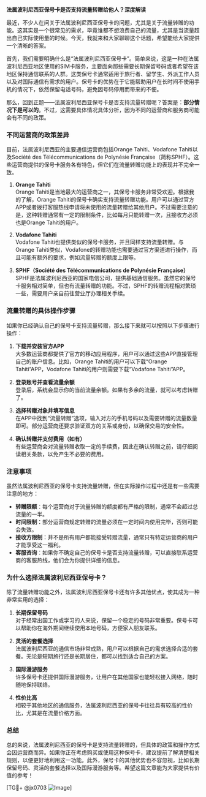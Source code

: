 **法属波利尼西亚保号卡是否支持流量转赠给他人？深度解读**

最近，不少人在问关于法属波利尼西亚保号卡的问题，尤其是关于流量转赠的功能。这其实是一个很常见的需求，毕竟谁都不想浪费自己的流量，尤其是当流量超出自己实际使用量的时候。今天，我就来和大家聊聊这个话题，希望能给大家提供一个清晰的答案。

首先，我们需要明确什么是“法属波利尼西亚保号卡”。简单来说，这是一种在法属波利尼西亚地区使用的SIM卡服务，主要面向那些需要长期保留号码或者希望在该地区保持通信联系的人群。这类保号卡通常适用于旅行者、留学生、外派工作人员以及对国际通信有需求的用户。保号卡的优势在于它能帮助用户在长时间不使用手机的情况下，依然保留电话号码，避免因号码停用而带来的不便。

那么，回到正题——法属波利尼西亚保号卡是否支持流量转赠呢？答案是：**部分情况下是可以的**。不过，这需要具体情况具体分析，因为不同的运营商和服务商可能会有不同的政策。

### 不同运营商的政策差异

目前，法属波利尼西亚的主要通信运营商包括Orange Tahiti、Vodafone Tahiti以及Société des Télécommunications de Polynésie Française（简称SPHF）。这些运营商提供的保号卡服务各有特色，但它们在流量转赠功能上的表现并不完全一致。

1. **Orange Tahiti**  
   Orange Tahiti是当地最大的运营商之一，其保号卡服务非常受欢迎。根据我的了解，Orange Tahiti的保号卡确实支持流量转赠功能。用户可以通过官方APP或者拨打客服热线申请将未使用的流量转赠给其他用户。不过需要注意的是，这种转赠通常有一定的限制条件，比如每月只能转赠一次，且接收方必须也是Orange Tahiti的用户。

2. **Vodafone Tahiti**  
   Vodafone Tahiti也提供类似的保号卡服务，并且同样支持流量转赠。与Orange Tahiti类似，Vodafone的转赠功能也需要通过官方渠道进行操作，而且可能有额外的要求，例如流量转赠的额度上限等。

3. **SPHF（Société des Télécommunications de Polynésie Française）**  
   SPHF是法属波利尼西亚的国家电信公司，提供基础通信服务。虽然它的保号卡服务相对简单，但也有流量转赠的功能。不过，SPHF的转赠流程相对繁琐一些，需要用户亲自前往营业厅办理相关手续。

### 流量转赠的具体操作步骤

如果你已经确认自己的保号卡支持流量转赠，那么接下来就可以按照以下步骤进行操作：

1. **下载并安装官方APP**  
   大多数运营商都提供了官方的移动应用程序，用户可以通过这些APP直接管理自己的账户信息。比如，Orange Tahiti的用户可以下载“Orange Tahiti”APP，Vodafone Tahiti的用户则需要下载“Vodafone Tahiti”APP。

2. **登录账号并查看流量余额**  
   登录后，系统会显示你的当前流量余额。如果有多余的流量，就可以考虑转赠了。

3. **选择转赠对象并填写信息**  
   在APP中找到“流量转赠”选项，输入对方的手机号码以及需要转赠的流量数量即可。部分运营商还要求验证双方的关系或身份，以确保交易的安全性。

4. **确认转赠并支付费用（如有）**  
   有些运营商会对流量转赠收取一定的手续费，因此在确认转赠之前，请仔细阅读相关条款，以免产生不必要的费用。

### 注意事项

虽然法属波利尼西亚的保号卡支持流量转赠，但在实际操作过程中还是有一些需要注意的地方：

- **转赠限额**：每个运营商对于流量转赠的额度都有严格的限制，通常不会超过总流量的一半。
- **时间限制**：部分运营商规定转赠的流量必须在一定时间内使用完毕，否则可能会失效。
- **接收方限制**：并不是所有用户都能接受转赠流量，通常只有特定运营商的用户才能享受这一福利。
- **客服咨询**：如果你不确定自己的保号卡是否支持流量转赠，可以直接联系运营商的客服热线，他们会为你提供详细的信息。

### 为什么选择法属波利尼西亚保号卡？

除了流量转赠功能之外，法属波利尼西亚保号卡还有许多其他优点，使其成为一种非常实用的选择：

1. **长期保留号码**  
   对于经常出国工作或学习的人来说，保留一个稳定的号码非常重要。保号卡可以帮助你在海外期间继续使用本地号码，方便家人朋友联系。

2. **灵活的套餐选择**  
   法属波利尼西亚的通信市场非常成熟，用户可以根据自己的需求选择合适的套餐。无论是短期旅行还是长期居住，都可以找到适合自己的方案。

3. **国际漫游服务**  
   许多保号卡还提供国际漫游服务，让用户在其他国家也能轻松接入网络，随时随地保持联络。

4. **性价比高**  
   相较于其他地区的通信服务，法属波利尼西亚的保号卡往往具有较高的性价比，尤其是在流量价格方面。

### 总结

总的来说，法属波利尼西亚的保号卡是支持流量转赠的，但具体的政策和操作方式会因运营商而异。如果你正在考虑购买或使用这种保号卡，建议提前了解清楚相关规则，以便更好地利用这一功能。此外，保号卡的其他优势也不容忽视，比如长期保留号码、灵活的套餐选择以及国际漫游服务等。希望这篇文章能为大家提供有价值的参考！

[TG💪+ @jx0703 ![Image](https://github.com/user-attachments/assets/dbca1d08-cadb-493c-b0ec-ad6f7a83f270)]